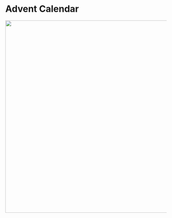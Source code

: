 # Advent Calendar

<p align="center">
<img src="https://user-images.githubusercontent.com/89645358/167107814-0bb70d24-3b69-4e00-a8ee-16745ae2f5d1.PNG" width="600px"/>
</p>
